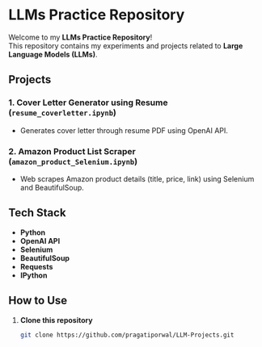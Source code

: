 # LLMs Practice Repository

Welcome to my **LLMs Practice Repository**!  
This repository contains my experiments and projects related to **Large Language Models (LLMs)**.

## Projects

### 1. Cover Letter Generator using Resume (`resume_coverletter.ipynb`)
   - Generates cover letter through resume PDF using OpenAI API.

### 2. Amazon Product List Scraper (`amazon_product_Selenium.ipynb`)
   - Web scrapes Amazon product details (title, price, link) using Selenium and BeautifulSoup.

## Tech Stack
- **Python**
- **OpenAI API**
- **Selenium**
- **BeautifulSoup**
- **Requests**
- **IPython**

## How to Use
1. **Clone this repository**  
   ```bash
   git clone https://github.com/pragatiporwal/LLM-Projects.git
